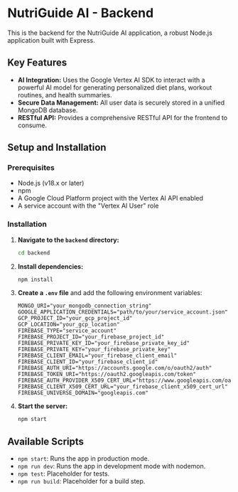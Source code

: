 # NutriGuide AI - Backend

This is the backend for the NutriGuide AI application, a robust Node.js application built with Express.

## Key Features

*   **AI Integration:** Uses the Google Vertex AI SDK to interact with a powerful AI model for generating personalized diet plans, workout routines, and health summaries.
*   **Secure Data Management:** All user data is securely stored in a unified MongoDB database.
*   **RESTful API:** Provides a comprehensive RESTful API for the frontend to consume.

## Setup and Installation

### Prerequisites

*   Node.js (v18.x or later)
*   npm
*   A Google Cloud Platform project with the Vertex AI API enabled
*   A service account with the "Vertex AI User" role

### Installation

1.  **Navigate to the `backend` directory:**
    ```bash
    cd backend
    ```
2.  **Install dependencies:**
    ```bash
    npm install
    ```
3.  **Create a `.env` file** and add the following environment variables:
    ```
    MONGO_URI="your_mongodb_connection_string"
    GOOGLE_APPLICATION_CREDENTIALS="path/to/your/service_account.json"
    GCP_PROJECT_ID="your_gcp_project_id"
    GCP_LOCATION="your_gcp_location"
    FIREBASE_TYPE="service_account"
    FIREBASE_PROJECT_ID="your_firebase_project_id"
    FIREBASE_PRIVATE_KEY_ID="your_firebase_private_key_id"
    FIREBASE_PRIVATE_KEY="your_firebase_private_key"
    FIREBASE_CLIENT_EMAIL="your_firebase_client_email"
    FIREBASE_CLIENT_ID="your_firebase_client_id"
    FIREBASE_AUTH_URI="https://accounts.google.com/o/oauth2/auth"
    FIREBASE_TOKEN_URI="https://oauth2.googleapis.com/token"
    FIREBASE_AUTH_PROVIDER_X509_CERT_URL="https://www.googleapis.com/oauth2/v1/certs"
    FIREBASE_CLIENT_X509_CERT_URL="your_firebase_client_x509_cert_url"
    FIREBASE_UNIVERSE_DOMAIN="googleapis.com"
    ```
4.  **Start the server:**
    ```bash
    npm start
    ```

## Available Scripts

*   `npm start`: Runs the app in production mode.
*   `npm run dev`: Runs the app in development mode with nodemon.
*   `npm test`: Placeholder for tests.
*   `npm run build`: Placeholder for a build step.
